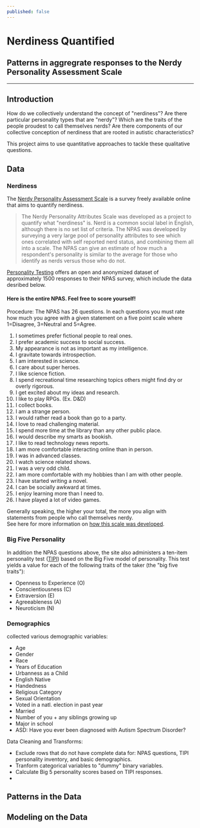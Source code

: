 ```yaml
---
published: false
---
```

# Nerdiness Quantified
## Patterns in aggregrate responses to the Nerdy Personality Assessment Scale

---

## Introduction

How do we collectively understand the concept of "nerdiness"? Are there particular personality types that are "nerdy"? Which are the traits of the people proudest to call themselves nerds? Are there components of our collective conception of nerdiness that are rooted in autistic characteristics?

This project aims to use quantitative approaches to tackle these qualitative questions. 


## Data
### Nerdiness
The [Nerdy Personality Assessment Scale](http://personality-testing.info/tests/NPAS/) is a survey freely available online that aims to quantify nerdiness. 

> The Nerdy Personality Attributes Scale was developed as a project to quantify what "nerdiness" is. Nerd is a common social label in English, although there is no set list of criteria. The NPAS was developed by surveying a very large pool of personality attributes to see which ones correlated with self reported nerd status, and combining them all into a scale. The NPAS can give an estimate of how much a respondent's personality is similar to the average for those who identify as nerds versus those who do not.

[Personality Testing](http://personality-testing.info/tests/NPAS/) offers an open and anonymized dataset of approximately 1500 responses to their NPAS survey, which include the data desribed below.

#### **Here is the entire NPAS. Feel free to score yourself!**  
Procedure: The NPAS has 26 questions. In each questions you must rate how much you agree with a given statement on a five point scale where 1=Disagree, 3=Neutral and 5=Agree.

1. I sometimes prefer fictional people to real ones.					
1. I prefer academic success to social success.					
1. My appearance is not as important as my intelligence.					
1. I gravitate towards introspection.					
1. I am interested in science.					
1. I care about super heroes.					
1. I like science fiction.					
1. I spend recreational time researching topics others might find dry or overly rigorous.			
1. I get excited about my ideas and research.					
1. I like to play RPGs. (Ex. D&D)					
1. I collect books.					
1. I am a strange person.					
1. I would rather read a book than go to a party.					
1. I love to read challenging material.					
1. I spend more time at the library than any other public place.					
1. I would describe my smarts as bookish.					
1. I like to read technology news reports.					
1. I am more comfortable interacting online than in person.					
1. I was in advanced classes.					
1. I watch science related shows.					
1. I was a very odd child.					
1. I am more comfortable with my hobbies than I am with other people.					
1. I have started writing a novel.					
1. I can be socially awkward at times.					
1. I enjoy learning more than I need to.					
1. I have played a lot of video games.

Generally speaking, the higher your total, the more you align with statements from people who call themselves nerdy.  
See here for more information on [how this scale was developed](http://personality-testing.info/tests/NPAS/development/).

### Big Five Personality
In addition the NPAS questions above, the site also administers a ten-item personality test ([TIPI](http://gosling.psy.utexas.edu/scales-weve-developed/ten-item-personality-measure-tipi/)) based on the Big Five model of personality. This test yields a value for each of the following traits of the taker (the "big five traits"): 
- Openness to Experience (O) 
- Conscientiousness (C) 
- Extraversion (E)
- Agreeableness (A) 
- Neuroticism (N)



### Demographics
collected various demographic variables:

* Age
* Gender
* Race
* Years of Education
* Urbanness as a Child
* English Native
* Handedness
* Religious Category
* Sexual Orientation
* Voted in a natl. election in past year
* Married
* Number of you + any siblings growing up
* Major in school
* ASD: Have you ever been diagnosed with Autism Spectrum Disorder?




Data Cleaning and Transforms:

* Exclude rows that do not have complete data for: NPAS questions, TIPI personality inventory, and basic demographics.
* Tranform categorical variables to "dummy" binary variables. 
* Calculate Big 5 personality scores based on TIPI responses.
* 


## Patterns in the Data


## Modeling on the Data
